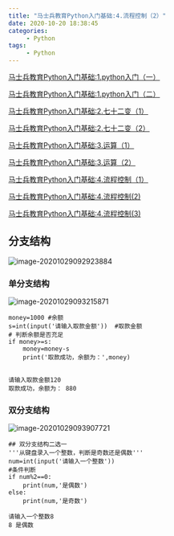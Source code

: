 ```yaml
---
title: "马士兵教育Python入门基础:4.流程控制（2）"
date: 2020-10-20 18:38:45
categories:
     - Python
tags:
     - Python
---
```



[马士兵教育Python入门基础:1.python入门（一）](https://www.zhouxiaozhao.cn/2020/09/10/python1/)

[马士兵教育Python入门基础:1.python入门（二）](https://www.zhouxiaozhao.cn/2020/09/12/python2/)

[马士兵教育Python入门基础:2.七十二变（1）](https://www.zhouxiaozhao.cn/2020/09/15/python3/)

[马士兵教育Python入门基础:2.七十二变（2）](https://www.zhouxiaozhao.cn/2020/09/24/python4/)

[马士兵教育Python入门基础:3.运算（1）](https://www.zhouxiaozhao.cn/2020/09/26/python5/)

[马士兵教育Python入门基础:3.运算（2）](https://www.zhouxiaozhao.cn/2020/10/15/python6/)

[马士兵教育Python入门基础:4.流程控制（1）](https://www.zhouxiaozhao.cn/2020/10/17/python7/)

[马士兵教育Python入门基础:4.流程控制(2)](https://www.zhouxiaozhao.cn/2020/10/20/python8/)

[马士兵教育Python入门基础:4.流程控制(3)](https://www.zhouxiaozhao.cn/2020/10/22/python9/)



## 分支结构

![image-20201029092923884](/img/posts/2020.10.18/image-20201029092923884.png)

### 单分支结构

![image-20201029093215871](/img/posts/2020.10.18/image-20201029093215871.png)

```
money=1000 #余额
s=int(input('请输入取款金额'))  #取款金额
# 判断余额是否充足
if money>=s:
    money=money-s
    print('取款成功，余额为：',money)


请输入取款金额120
取款成功，余额为： 880
```

### 双分支结构

![image-20201029093907721](/img/posts/2020.10.18/image-20201029093907721.png)

```
## 双分支结构二选一
'''从键盘录入一个整数，判断是奇数还是偶数'''
num=int(input('请输入一个整数'))
#条件判断
if num%2==0:
    print(num,'是偶数')
else:
    print(num,'是奇数')

请输入一个整数8
8 是偶数

```
